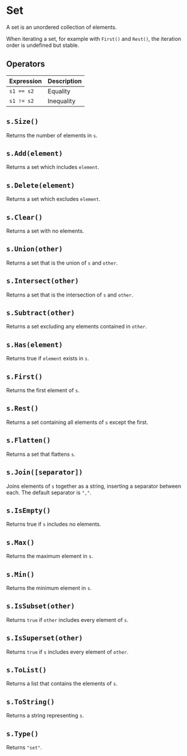 # Set

 A set is an unordered collection of elements.

 When iterating a set, for example with `First()` and `Rest()`, the iteration order is undefined but stable.

## Operators

| Expression | Description
| --- | ---
| `s1 == s2` | Equality
| `s1 != s2` | Inequality

## `s.Size()`

 Returns the number of elements in `s`.

## `s.Add(element)`

 Returns a set which includes `element`.

## `s.Delete(element)`

 Returns a set which excludes `element`.

## `s.Clear()`

 Returns a set with no elements.

## `s.Union(other)`

 Returns a set that is the union of `s` and `other`.

## `s.Intersect(other)`

 Returns a set that is the intersection of `s` and `other`.

## `s.Subtract(other)`

 Returns a set excluding any elements contained in `other`.

## `s.Has(element)`

 Returns true if `element` exists in `s`.

## `s.First()`

 Returns the first element of `s`.

## `s.Rest()`

 Returns a set containing all elements of `s` except the first.

## `s.Flatten()`

 Returns a set that flattens `s`.

## `s.Join([separator])`

 Joins elements of `s` together as a string, inserting a separator between each. The default separator is `","`.

## `s.IsEmpty()`

 Returns true if `s` includes no elements.

## `s.Max()`

 Returns the maximum element in `s`.

## `s.Min()`

 Returns the minimum element in `s`.

## `s.IsSubset(other)`

 Returns `true` if `other` includes every element of `s`.

## `s.IsSuperset(other)`

 Returns `true` if `s` includes every element of `other`.

## `s.ToList()`

 Returns a list that contains the elements of `s`.

## `s.ToString()`

 Returns a string representing `s`.

## `s.Type()`

 Returns `"set"`.


